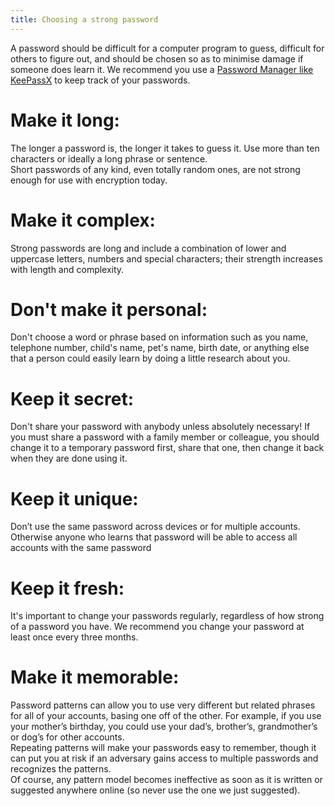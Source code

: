 ```yaml
---
title: Choosing a strong password
---
```


A password should be difficult for a computer program to guess, difficult for others to figure out, and should be chosen so as to minimise damage if someone does learn it. We recommend you use a [Password Manager like KeePassX](en/topics/tool-4-keepassx/0-getting-started/1-1-intro.md) to keep track of your passwords.
<br>
# Make it long:
The longer a password is, the longer it takes to guess it. Use more than ten characters or ideally a long phrase or sentence.
<br>
Short passwords of any kind, even totally random ones, are not strong enough for use with encryption today.
<br>
# Make it complex:
Strong passwords are long and include a combination of lower and uppercase letters, numbers and special characters; their strength increases with length and complexity.
<br>
# Don't make it personal:
Don't choose a word or phrase based on information such as you name, telephone number, child's name, pet's name, birth date, or anything else that a person could easily learn by doing a little research about you.
<br>
# Keep it secret:
Don't share your password with anybody unless absolutely necessary! If you must share a password with a family member or colleague, you should change it to a temporary password first, share that one, then change it back when they are done using it.
<br>
# Keep it unique:
Don’t use the same password across devices or for multiple accounts. Otherwise anyone who learns that password will be able to access all accounts with the same password
<br>
# Keep it fresh:
It's important to change your passwords regularly, regardless of how strong of a password you have. We recommend you change your password at least once every three months.
<br>
# Make it memorable:
Password patterns can allow you to use very different but related phrases for all of your accounts, basing one off of the other. For example, if you use your mother’s birthday, you could use your dad’s, brother’s, grandmother’s or dog’s for other accounts.
<br>
Repeating patterns will make your passwords easy to remember, though it can put you at risk if an adversary gains access to multiple passwords and recognizes the patterns.
<br>
Of course, any pattern model becomes ineffective as soon as it is written or suggested anywhere online (so never use the one we just suggested).
